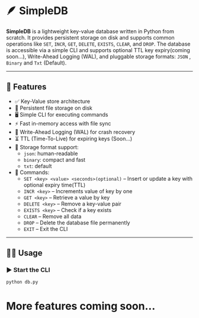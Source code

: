 # 🪶 SimpleDB

**SimpleDB** is a lightweight key-value database written in Python from scratch. It provides persistent storage on disk and supports common operations like `SET`, `INCR`, `GET`, `DELETE`, `EXISTS`, `CLEAR`, and `DROP`. The database is accessible via a simple CLI and supports optional TTL key expiry(coming soon...), Write-Ahead Logging (WAL), and pluggable storage formats: `JSON` , `Binary` and `Txt` (Default).

---

## 🚀 Features

- ✅ Key-Value store architecture
- 💾 Persistent file storage on disk
- 🖥️ Simple CLI for executing commands
- ⚡ Fast in-memory access with file sync
- 🧾 Write-Ahead Logging (WAL) for crash recovery
- ⏳ TTL (Time-To-Live) for expiring keys (Soon...)
- 🧮 Storage format support:
  - `json`: human-readable
  - `binary`: compact and fast
  - `txt`: default
- 🔐 Commands:
  - `SET <key> <value> <seconds>(optional)`  – Insert or update a key with optional expiry time(TTL)
  - `INCR <key>` – Increments value of key by one
  - `GET <key>` – Retrieve a value by key
  - `DELETE <key>` – Remove a key-value pair
  - `EXISTS <key>` – Check if a key exists
  - `CLEAR` – Remove all data
  - `DROP` – Delete the database file permanently
  - `EXIT` – Exit the CLI

---

## 🧑‍💻 Usage

### ▶️ Start the CLI

```bash
python db.py
```

# More features coming soon...
